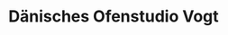 ---
title: "Dänisches Ofenstudio Vogt"
url: /luebbecke/daenisches-ofenstudio-vogt/
shop: Gartenmöbel
---